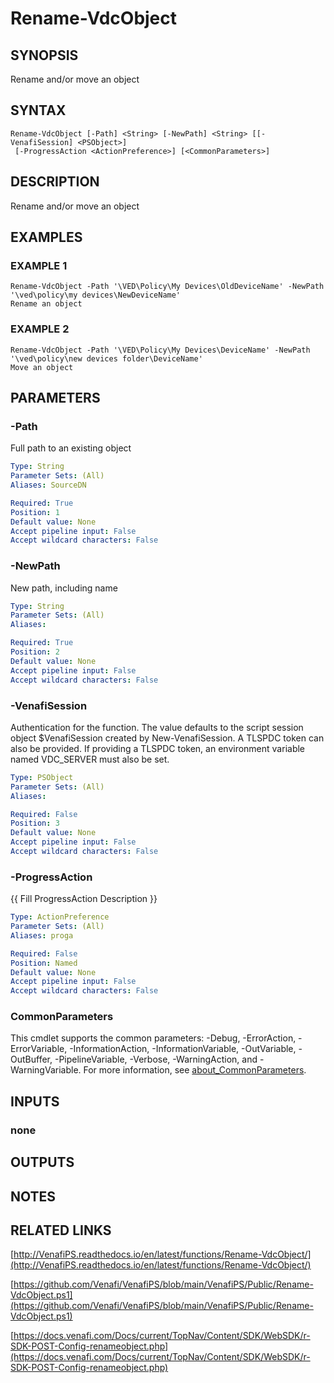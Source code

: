 # Rename-VdcObject

## SYNOPSIS
Rename and/or move an object

## SYNTAX

```
Rename-VdcObject [-Path] <String> [-NewPath] <String> [[-VenafiSession] <PSObject>]
 [-ProgressAction <ActionPreference>] [<CommonParameters>]
```

## DESCRIPTION
Rename and/or move an object

## EXAMPLES

### EXAMPLE 1
```
Rename-VdcObject -Path '\VED\Policy\My Devices\OldDeviceName' -NewPath '\ved\policy\my devices\NewDeviceName'
Rename an object
```

### EXAMPLE 2
```
Rename-VdcObject -Path '\VED\Policy\My Devices\DeviceName' -NewPath '\ved\policy\new devices folder\DeviceName'
Move an object
```

## PARAMETERS

### -Path
Full path to an existing object

```yaml
Type: String
Parameter Sets: (All)
Aliases: SourceDN

Required: True
Position: 1
Default value: None
Accept pipeline input: False
Accept wildcard characters: False
```

### -NewPath
New path, including name

```yaml
Type: String
Parameter Sets: (All)
Aliases:

Required: True
Position: 2
Default value: None
Accept pipeline input: False
Accept wildcard characters: False
```

### -VenafiSession
Authentication for the function.
The value defaults to the script session object $VenafiSession created by New-VenafiSession.
A TLSPDC token can also be provided.
If providing a TLSPDC token, an environment variable named VDC_SERVER must also be set.

```yaml
Type: PSObject
Parameter Sets: (All)
Aliases:

Required: False
Position: 3
Default value: None
Accept pipeline input: False
Accept wildcard characters: False
```

### -ProgressAction
{{ Fill ProgressAction Description }}

```yaml
Type: ActionPreference
Parameter Sets: (All)
Aliases: proga

Required: False
Position: Named
Default value: None
Accept pipeline input: False
Accept wildcard characters: False
```

### CommonParameters
This cmdlet supports the common parameters: -Debug, -ErrorAction, -ErrorVariable, -InformationAction, -InformationVariable, -OutVariable, -OutBuffer, -PipelineVariable, -Verbose, -WarningAction, and -WarningVariable. For more information, see [about_CommonParameters](http://go.microsoft.com/fwlink/?LinkID=113216).

## INPUTS

### none
## OUTPUTS

## NOTES

## RELATED LINKS

[http://VenafiPS.readthedocs.io/en/latest/functions/Rename-VdcObject/](http://VenafiPS.readthedocs.io/en/latest/functions/Rename-VdcObject/)

[https://github.com/Venafi/VenafiPS/blob/main/VenafiPS/Public/Rename-VdcObject.ps1](https://github.com/Venafi/VenafiPS/blob/main/VenafiPS/Public/Rename-VdcObject.ps1)

[https://docs.venafi.com/Docs/current/TopNav/Content/SDK/WebSDK/r-SDK-POST-Config-renameobject.php](https://docs.venafi.com/Docs/current/TopNav/Content/SDK/WebSDK/r-SDK-POST-Config-renameobject.php)


